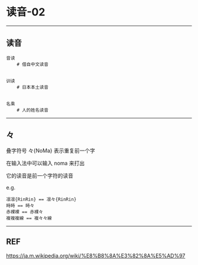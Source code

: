 # 读音-02

---
## 读音

```text
音读
    # 借自中文读音


训读
    # 日本本土读音


名乘
    # 人的姓名读音
```




---
## 々

叠字符号 々{NoMa} 表示重复前一个字

在输入法中可以输入 noma 来打出

它的读音是前一个字符的读音

e.g.
```
凛凛{RinRin} == 凛々{RinRin}
時時 == 時々
赤裸裸 == 赤裸々
複複複線 == 複々々線
```


---
## REF

https://ja.m.wikipedia.org/wiki/%E8%B8%8A%E3%82%8A%E5%AD%97
